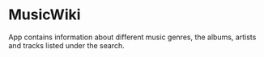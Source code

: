 # MusicWiki
App contains information about different music genres, the albums, artists and tracks listed under the search.
